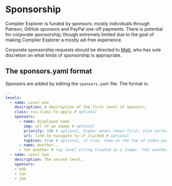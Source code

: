 # Sponsorship

Compiler Explorer is funded by sponsors: mostly individuals through Patreon, GitHub sponsors and PayPal one-off payments.
There is potential for corporate sponsorship; though extremely limited due to the goal of making Compiler Explorer a mostly ad-free experience.

Corporate sponsorship requests should be directed to [Matt](mailto:matt@godbolt.org), who has sole discretion on what kinds of sponsorship is appropriate.

## The sponsors.yaml format

Sponsors are added by editing the `sponsors.yaml` file. The format is:

```yaml
---
levels:
  - name: Level one
    description: A description of the first level of sponsors.
    class: css-class-to-apply # optional
    sponsors:
      - name: Displayed name
        img: url of an image # optional
        priority: 100 # optional, higher means shown first, else sorted by name
        url: link to navigate to if clicked # optional
        topIcon: true # optional, if true, show on the top of index.pug
      - name: Another...
      - Yet another # top level string treated as a {name: "Yet another"}
  - name: Level two
    description: The second level.
    sponsors:
    - bob
    - ian
    - joe
```
